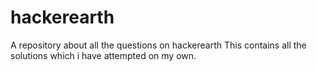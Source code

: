 # hackerearth
A repository about all the questions on hackerearth
This contains all the solutions which i have attempted on my own.
